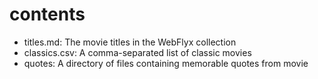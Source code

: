 # contents


- titles.md: The movie titles in the WebFlyx collection
- classics.csv: A comma-separated list of classic movies
- quotes: A directory of files containing memorable quotes from movie
